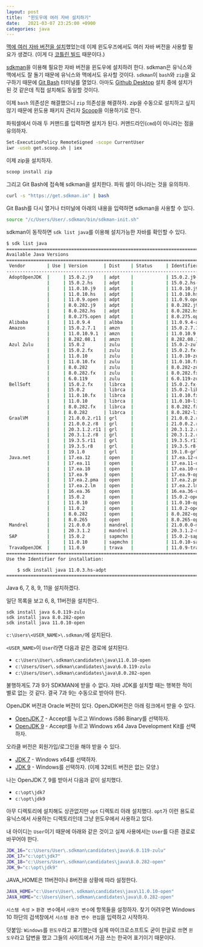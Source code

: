 ```yaml
---
layout: post
title:  "윈도우에 여러 자바 설치하기"
date:   2021-03-07 23:25:00 +0900
categories: java
---
```


[맥에 여러 자바 버전을 설치](http://dalinaum.github.io/mac/java/2020/05/20/multiple-jdks.html)했었는데 이제 윈도우즈에서도 여러 자바 버전을 사용할 필요가 생겼다. (이게 다 [코틀린 빌드](https://github.com/JetBrains/kotlin) 때문이다.)

[sdkman](https://sdkman.io/)을 이용해 필요한 자바 버전을 윈도우에 설치하려 한다. sdkman은 유닉스와 맥에서도 잘 돌기 때문에 유닉스와 맥에서도 유사할 것이다. `sdkman`이 `bash`와 `zip`을 요구하기 때문에 [Git Bash](https://git-scm.com/downloads) 터미널를 열었다. 아마도 [Github Desktop](https://desktop.github.com/) 설치 중에 설치가 된 것 같은데 직접 설치해도 동일할 것이다.

이제 `bash` 의존성은 해결했으니 `zip` 의존성을 해결하자. zip을 수동으로 설치하고 싶지 않기 때문에 윈도용 패키지 관리자 [Scoop](https://scoop.sh/)을 이용하기로 한다.

파워셀에서 아래 두 커맨드를 입력하면 설치가 된다. 커맨드라인(`cmd`)이 아니라는 점을 유의하자.

```sh
Set-ExecutionPolicy RemoteSigned -scope CurrentUser
iwr -useb get.scoop.sh | iex
```

이제 zip을 설치하자.

```sh
scoop install zip
```

그리고 Git Bash에 접속해 sdkman을 설치한다. 파워 셀이 아니라는 것을 유의하자.

```sh
curl -s "https://get.sdkman.io" | bash
```

Git Bash를 다시 열거나 터미널에 아래의 내용을 입력하면 sdkman을 사용할 수 있다.

```sh
source "/c/Users/User/.sdkman/bin/sdkman-init.sh"
```

sdkman이 동작하면 `sdk list java`를 이용해 설치가능한 자바를 확인할 수 있다.

```sh
$ sdk list java
================================================================================
Available Java Versions
================================================================================
 Vendor        | Use | Version      | Dist    | Status     | Identifier
--------------------------------------------------------------------------------
 AdoptOpenJDK  |     | 15.0.2.j9    | adpt    |            | 15.0.2.j9-adpt
               |     | 15.0.2.hs    | adpt    |            | 15.0.2.hs-adpt
               |     | 11.0.10.j9   | adpt    |            | 11.0.10.j9-adpt
               |     | 11.0.10.hs   | adpt    |            | 11.0.10.hs-adpt
               |     | 11.0.9.open  | adpt    |            | 11.0.9.open-adpt
               |     | 8.0.282.j9   | adpt    |            | 8.0.282.j9-adpt
               |     | 8.0.282.hs   | adpt    |            | 8.0.282.hs-adpt
               |     | 8.0.275.open | adpt    |            | 8.0.275.open-adpt
 Alibaba       |     | 11.0.9.4     | albba   |            | 11.0.9.4-albba
 Amazon        |     | 15.0.2.7.1   | amzn    |            | 15.0.2.7.1-amzn
               |     | 11.0.10.9.1  | amzn    |            | 11.0.10.9.1-amzn
               |     | 8.282.08.1   | amzn    |            | 8.282.08.1-amzn
 Azul Zulu     |     | 15.0.2       | zulu    |            | 15.0.2-zulu
               |     | 15.0.2.fx    | zulu    |            | 15.0.2.fx-zulu
               |     | 11.0.10      | zulu    |            | 11.0.10-zulu
               |     | 11.0.10.fx   | zulu    |            | 11.0.10.fx-zulu
               |     | 8.0.282      | zulu    |            | 8.0.282-zulu
               |     | 8.0.282.fx   | zulu    |            | 8.0.282.fx-zulu
               |     | 6.0.119      | zulu    |            | 6.0.119-zulu
 BellSoft      |     | 15.0.2.fx    | librca  |            | 15.0.2.fx-librca
               |     | 15.0.2       | librca  |            | 15.0.2-librca
               |     | 11.0.10.fx   | librca  |            | 11.0.10.fx-librca
               |     | 11.0.10      | librca  |            | 11.0.10-librca
               |     | 8.0.282.fx   | librca  |            | 8.0.282.fx-librca
               |     | 8.0.282      | librca  |            | 8.0.282-librca
 GraalVM       |     | 21.0.0.2.r11 | grl     |            | 21.0.0.2.r11-grl
               |     | 21.0.0.2.r8  | grl     |            | 21.0.0.2.r8-grl
               |     | 20.3.1.2.r11 | grl     |            | 20.3.1.2.r11-grl
               |     | 20.3.1.2.r8  | grl     |            | 20.3.1.2.r8-grl
               |     | 19.3.5.r11   | grl     |            | 19.3.5.r11-grl
               |     | 19.3.5.r8    | grl     |            | 19.3.5.r8-grl
               |     | 19.1.0       | grl     |            | 19.1.0-grl
 Java.net      |     | 17.ea.12     | open    |            | 17.ea.12-open
               |     | 17.ea.11     | open    |            | 17.ea.11-open
               |     | 17.ea.10     | open    |            | 17.ea.10-open
               |     | 17.ea.9      | open    |            | 17.ea.9-open
               |     | 17.ea.2.pma  | open    |            | 17.ea.2.pma-open
               |     | 17.ea.2.lm   | open    |            | 17.ea.2.lm-open
               |     | 16.ea.36     | open    |            | 16.ea.36-open
               |     | 15.0.2       | open    |            | 15.0.2-open
               |     | 11.0.10      | open    |            | 11.0.10-open
               |     | 11.0.2       | open    |            | 11.0.2-open
               |     | 8.0.282      | open    |            | 8.0.282-open
               |     | 8.0.265      | open    |            | 8.0.265-open
 Mandrel       |     | 21.0.0.0     | mandrel |            | 21.0.0.0-mandrel
               |     | 20.3.1.2     | mandrel |            | 20.3.1.2-mandrel
 SAP           |     | 15.0.2       | sapmchn |            | 15.0.2-sapmchn
               |     | 11.0.10      | sapmchn |            | 11.0.10-sapmchn
 TravaOpenJDK  |     | 11.0.9       | trava   |            | 11.0.9-trava
================================================================================
Use the Identifier for installation:

    $ sdk install java 11.0.3.hs-adpt
================================================================================
```

Java 6, 7, 8, 9, 11을 설치하겠다.

일단 목록을 보고 6, 8, 11버전을 설치한다.

```
sdk install java 6.0.119-zulu
sdk install java 8.0.282-open
sdk install java 11.0.10-open
```

`c:\Users\<USER_NAME>\.sdkman/`에 설치된다.

`<USER_NAME>`이 `User`라면 다음과 같은 경로에 설치된다.

 * `c:\Users\User\.sdkman\candidates\java\11.0.10-open`
 * `c:\Users/User\.sdkman\candidates\java\6.0.119-zulu`
 * `c:\Users/User\.sdkman\candidates\java\8.0.282-open`

불행하게도 7과 9가 SDKMAN에 받을 수 없다. 자바 JDK를 설치할 때는 행복한 적이 별로 없는 것 같다. 결국 7과 9는 수동으로 받아야 한다.

OpenJDK 버전과 Oracle 버전이 있다. OpenJDK버전은 아래 링크에서 받을 수 있다.

 * [OpenJDK 7](https://jdk.java.net/java-se-ri/7) - Accept를 누르고 Windows i586 Binary를 선택하자.
 * [OpenJDK 9](https://jdk.java.net/java-se-ri/9) - Accept를 누르고 Windows x64 Java Development Kit를 선택하자.

오라클 버전은 회원가입/로그인을 해야 받을 수 있다.

 * [JDK 7](https://www.oracle.com/java/technologies/javase/javase7-archive-downloads.html) - Windows x64를 선택하자.
 * [JDK 9](https://www.oracle.com/java/technologies/javase/javase9-archive-downloads.html) - Windows를 선택하자. (이제 32비트 버전은 없는 모양.)

나는 OpenJDK 7, 9를 받아서 다음과 같이 설치했다.

 * `c:\opt\jdk7`
 * `c:\opt\jdk9`

아무 디렉토리에 설치해도 상관없지만 `opt` 디렉토리 아래 설치했다. `opt`가 이런 용도로 유닉스에서 사용하는 디렉토리인데 그냥 윈도우에서 사용하고 있다.

내 아이디는 `User`이기 때문에 아래와 같은 것이고 실제 사용에서는 `User`를 다른 경로로 바꾸어야 한다.

```sh
JDK_16="c:\Users/User\.sdkman\candidates\java\6.0.119-zulu"
JDK_17="c:\opt\jdk7"
JDK_18="c:\Users/User\.sdkman\candidates\java\8.0.282-open"
JDK_9="c:\opt\jdk9"
```

JAVA_HOME은 11버전이나 8버전을 상황에 따라 설정한다.

```sh
JAVA_HOME="c:\Users\User\.sdkman\candidates\java\11.0.10-open"
JAVA_HOME="c:\Users\User\.sdkman\candidates\java\8.0.282-open"
```

`시스템 속성` > `환경 변수`에서 `사용자 변수`에 항목들을 설정하자. 찾기 어려우면 Windows 10 하단의 검색창에서 `시스템 환경 변수 편집`을 입력하고 시작하자.

덧붙임: `Windows`를 `윈도우`라고 표기했는데 실제 마이크로소프트도 굳이 한글로 쓰면 `윈도우`라고 답변을 했고 그들의 사이트에서 가끔 쓰는 한국어 표기이기 때문이다.